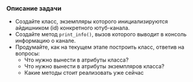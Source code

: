 ### Описание задачи

- Создайте класс, экземпляры которого инициализируются айдишником (id) конкретного ютуб-канала.
- Создайте метод `print_info()`, вызов которого выводит в консоль информацию о канале.
- Продумайте, как на текущем этапе построить класс, ответив на вопросы:
    - Что нужно вынести в атрибуты класса?
    - Что нужно вынести в атрибуты экземпляров класса?
    - Какие методы стоит реализовать уже сейчас
